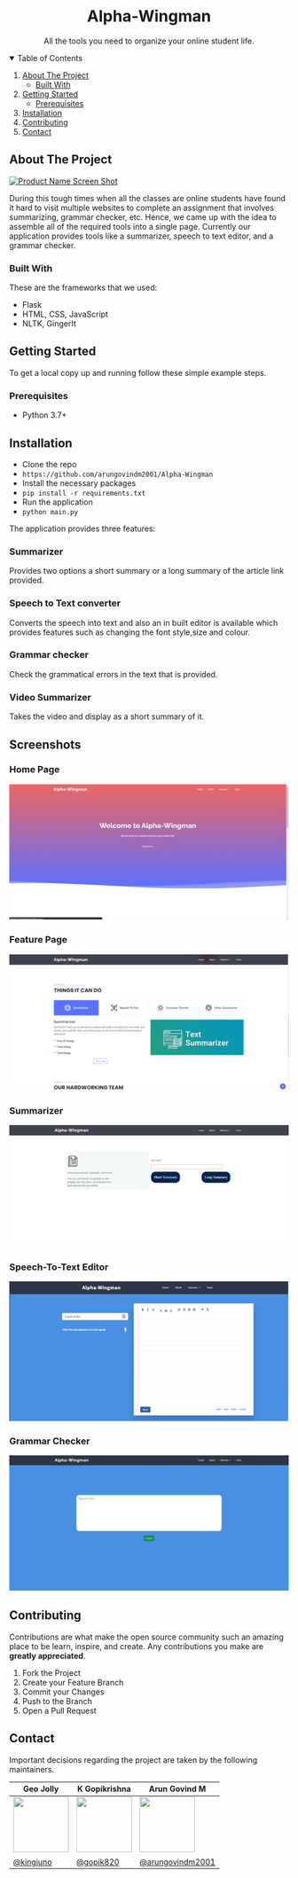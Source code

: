 
<p align="center">
  
  <h1 align="center">Alpha-Wingman</h3>

  <p align="center">
    All the tools you need to organize your online student life.</p> 
</p>

<!-- TABLE OF CONTENTS -->
<details open="open">
  <summary>Table of Contents</summary>
  <ol>
    <li>
      <a href="#about-the-project">About The Project</a>
      <ul>
        <li><a href="#built-with">Built With</a></li>
      </ul>
    </li>
    <li>
      <a href="#getting-started">Getting Started</a>
      <ul>
        <li><a href="#prerequisites">Prerequisites</a></li>
      </ul>
    </li>
    <li><a href="#installation">Installation</a></li>
    <li><a href="#contributing">Contributing</a></li>
    <li><a href="#contact">Contact</a></li>
  </ol>
</details>



## About The Project

[![Product Name Screen Shot][product-screenshot]](https://alpha--wingman.herokuapp.com/)

During this tough times when all the classes are online students have found it hard to visit multiple websites to complete an assignment that involves summarizing, grammar checker, etc. Hence, we came up with the idea to assemble all of the required tools into a single page. Currently our application provides tools like a summarizer, speech to text editor, and a grammar checker.


### Built With

These are the frameworks that we used:

* Flask
* HTML, CSS, JavaScript
* NLTK, GingerIt

<!-- GETTING STARTED -->
## Getting Started

To get a local copy up and running follow these simple example steps.

### Prerequisites

- Python 3.7+
 
<!-- USAGE EXAMPLES -->
## Installation

- Clone the repo
 - `https://github.com/arungovindm2001/Alpha-Wingman`
- Install the necessary packages
 - `pip install -r requirements.txt`
- Run the application
 - `python main.py`

The application provides three features:
### Summarizer
Provides two options a short summary or a long summary of the article link provided.
### Speech to Text converter
Converts the speech into text and also an in built editor is available which provides features such as changing the font style,size and colour.
### Grammar checker
Check the grammatical errors in the text that is provided.
### Video Summarizer
Takes the video and display as a short summary of it.

## Screenshots

### Home Page
<img src="https://github.com/arungovindm2001/Alpha-Wingman/blob/main/website/static/assets/img/gallery.jpg">

### Feature Page
<img src="https://github.com/arungovindm2001/Alpha-Wingman/blob/main/website/static/assets/img/Screenshot_2021-06-27_151608.png">

### Summarizer
<img src="https://github.com/arungovindm2001/Alpha-Wingman/blob/main/website/static/assets/img/68747470733a2f2f6368616c6c656e6765706f73742d73332d6368616c6c656e6765706f73742e6e6574646e612d73736c2e636f6d2f70686f746f732f70726f64756374696f6e2f736f6674776172655f70686f746f732f3030312f3536332f3735312f6461746.jpg">

### Speech-To-Text Editor
<img src="https://github.com/arungovindm2001/Alpha-Wingman/blob/main/website/static/assets/img/68747470733a2f2f6368616c6c656e6765706f73742d73332d6368616c6c656e6765706f73742e6e6574646e612d73736c2e636f6d2f70686f746f732f70726f64756374696f6e2f736f6674776172655f70686f746f732f3030312f3536342f3034392f6461746.jpg">

### Grammar Checker
<img src="https://github.com/arungovindm2001/Alpha-Wingman/blob/main/website/static/assets/img/68747470733a2f2f6368616c6c656e6765706f73742d73332d6368616c6c656e6765706f73742e6e6574646e612d73736c2e636f6d2f70686f746f732f70726f64756374696f6e2f736f6674776172655f70686f746f732f3030312f3536332f3735302f6461746.jpg">


<!-- CONTRIBUTING -->
## Contributing

Contributions are what make the open source community such an amazing place to be learn, inspire, and create. Any contributions you make are **greatly appreciated**.

1. Fork the Project
2. Create your Feature Branch 
3. Commit your Changes 
4. Push to the Branch 
5. Open a Pull Request

<!-- CONTACT -->
## Contact

Important decisions regarding the project are taken by the following maintainers.

| Geo Jolly | K Gopikrishna | Arun Govind M |
|--|--|--|
| <img  height="100"  width="100"  src="https://avatars.githubusercontent.com/u/69108486?v=4"> |<img  height="100"  width="100"  src="https://avatars.githubusercontent.com/u/73281663?v=4"> |<img  height="100"  width="100"  src="https://avatars.githubusercontent.com/u/67337602?v=4">|
| [@kingjuno](https://github.com/kingjuno) | [@gopik820](https://github.com/gopik820) | [@arungovindm2001](https://github.com/arungovindm2001) |


<!-- MARKDOWN LINKS & IMAGES -->
<!-- https://www.markdownguide.org/basic-syntax/#reference-style-links -->
[product-screenshot]: https://challengepost-s3-challengepost.netdna-ssl.com/photos/production/software_photos/001/563/749/datas/gallery.jpg